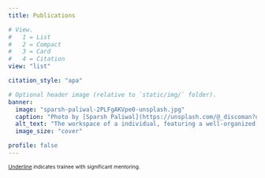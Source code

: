 ```yaml
---
title: Publications

# View.
#   1 = List
#   2 = Compact
#   3 = Card
#   4 = Citation
view: "list"

citation_style: "apa"

# Optional header image (relative to `static/img/` folder).
banner:
  image: "sparsh-paliwal-2PLFgAKVpe0-unsplash.jpg"
  caption: "Photo by [Sparsh Paliwal](https://unsplash.com/@_discoman?utm_content=creditCopyText&utm_medium=referral&utm_source=unsplash) on [Unsplash](https://unsplash.com/photos/a-desk-with-a-keyboard-mouse-cell-phone-and-notepad-2PLFgAKVpe0?utm_content=creditCopyText&utm_medium=referral&utm_source=unsplash)"
  alt_text: "The workspace of a individual, featuring a well-organized table with a keyboard, notebook, pencil, mouse, and handwritten notes."
  image_size: "cover"

profile: false
---
```


<span style="font-size: 75%;"><span style="text-decoration: underline;">Underline</span> indicates trainee with significant mentoring.</span>
